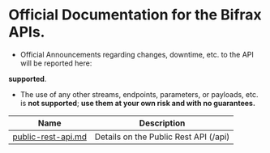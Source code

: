 # Official Documentation for the Bifrax APIs.
* Official Announcements regarding changes, downtime, etc. to the API will be reported here: 

**supported**.
* The use of any other streams, endpoints, parameters, or payloads, etc. is **not supported**; **use them at your own risk and with no guarantees.**


Name | Description
------------ | ------------ 
[public-rest-api.md](./public-rest-api.md) | Details on the Public Rest API (/api)

